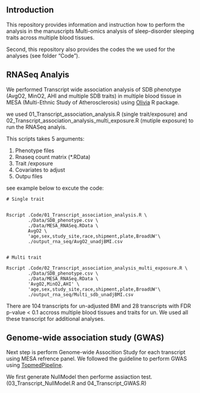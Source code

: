 ## Introduction

This repository provides information and instruction how to perform the
analysis in the manuscripts Multi-omics analysis of sleep-disorder
sleeping traits across multiple blood tissues.

Second, this repository also provides the codes the we used for the
analyses (see folder “Code”).

## RNASeq Analyis

We performed Transcript wide association analysis of SDB phenotype
(AvgO2, MinO2, AHI and multiple SDB traits) in multiple blood tissue in
MESA (Multi-Ethnic Study of Atherosclerosis) using
[Olivia](https://github.com/nkurniansyah/Olivia "Olivia") R package.

we used 01\_Transcript\_association\_analysis.R (single trait/exposure)
and 02\_Transcript\_association\_analysis\_multi\_exposure.R (mutiple
exposure) to run the RNASeq analyis.

This scripts takes 5 arguments:  
1. Phenotype files  
2. Rnaseq count matrix (\*.RData)  
3. Trait /exposure  
4. Covariates to adjust  
5. Outpu files  

see example below to excute the code:


    # Single trait


    Rscript .Code/01_Transcript_association_analysis.R \
            ./Data/SDB_phenotype.csv \
            ./Data/MESA_RNASeq.RData \
            AvgO2 \
            'age,sex,study_site,race,shipment,plate,BroadUW'\
            ./output_rna_seq/AvgO2_unadjBMI.csv
            

    # Multi trait

    Rscript .Code/02_Transcript_association_analysis_multi_exposure.R \
            ./Data/SDB_phenotype.csv \
            ./Data/MESA_RNASeq.RData \
            'AvgO2,MinO2,AHI' \
            'age,sex,study_site,race,shipment,plate,BroadUW'\
            ./output_rna_seq/Multi_sdb_unadjBMI.csv

There are 104 transcripts for un-adjusted BMI and 28 transcripts with
FDR p-value &lt; 0.1 accross multiple blood tissues and traits for un.
We used all these transcript for additional analyses.

## Genome-wide association study (GWAS)

Next step is perform Genome-wide Assocition Study for each transcript
using MESA refrence panel. We followed the guideline to perform GWAS
using
[TopmedPipeline](https://github.com/UW-GAC/analysis_pipeline "TopmedPipeline").

We first generate NullModel then performe assiaction test.
(03\_Transcript\_NullModel.R and 04\_Transcript\_GWAS.R)
